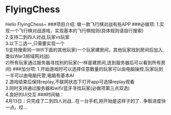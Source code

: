 # FlyingChess
Hello FlyingChess~
###项目介绍:
  做一款飞行棋对战有些APP
###必做项:
  1.实现一个飞行棋对战游戏，实现基本的飞行棋规则(具体规则请自行搜索)</br>
  2.支持二到四人对战,玩家vs玩家</br>
  3.以下二选一,只需要实现一个</br>
  1)支持搜索同一Wifi下面的其他玩家(一个玩家建房间，其他玩家找到房间后加入,类似War3局域网对战)</br>
  2)所有玩家通过服务器寻找别的玩家(一样是建房间,连到服务器后可以看到所有房间)
###加分项:
  1.开始游戏时可以选择任意数量的玩家可以由电脑操控,玩家玩到一半可以由电脑托管,电脑有基本AI</br>
  2.游戏结束后保持replay,不联网状态下打开app可选择replay观看</br>
  3.同时支持通过服务器和wifi/蓝牙寻找玩家(必做项第三点双选)</br>
  4.良好的UI交互
###时间轴：  
4月13日：只完成了二到四人对战...在一台手机,刚开始是这样子的了...争取进度快一点。哎...</br>
